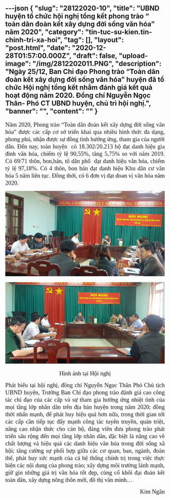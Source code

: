 ---json
{
    "slug": "28122020-10",
    "title": "UBND huyện tổ chức hội nghị tổng kết phong trào “ toàn dân đoàn kết xây dựng đời sống văn hóa” năm 2020",
    "category": "tin-tuc-su-kien.tin-chinh-tri-xa-hoi",
    "tag": [],
    "layout": "post.html",
    "date": "2020-12-28T01:57:00.000Z",
    "draft": false,
    "upload-image": "/img/2812202011.PNG",
    "description": "Ngày 25/12, Ban Chỉ đạo Phong trào “Toàn dân đoàn kết xây dựng đời sống văn hóa” huyện đã tổ chức Hội nghị tổng kết nhằm đánh giá kết quả hoạt động năm 2020. Đồng chí Nguyễn Ngọc Thân- Phó CT UBND huyện, chủ trì hội nghị.",
    "banner": "",
    "__content__": ""
}
---
<p style="text-align:justify"><span style="font-size:14.0pt"><span style="font-family:&quot;Times New Roman&quot;,serif">Năm 2020, Phong tr&agrave;o &ldquo;To&agrave;n d&acirc;n đo&agrave;n kết x&acirc;y dựng đời sống văn h&oacute;a&rdquo; được c&aacute;c cấp cơ sở triển khai qua nhiều h&igrave;nh thức đa dạng, phong ph&uacute;, nhận được sự đồng t&igrave;nh hưởng ứng, tham gia của người d&acirc;n. Đến nay, to&agrave;n huyện&nbsp; c&oacute; 18.302/20.213 hộ đạt danh hiệu gia đ&igrave;nh văn h&oacute;a, chiếm tỷ lệ 90,55%, tăng 5,75% so với năm 2019. C&oacute; 69/71 th&ocirc;n, bon,bản, tổ d&acirc;n phố&nbsp; đạt danh hiệu văn h&oacute;a, chiếm tỷ lệ 97,18%. C&oacute; 4 th&ocirc;n, bon bản đạt danh hiệu Khu d&acirc;n cư văn h&oacute;a 5 năm li&ecirc;n tục. Đồng thời, c&oacute; 6 đơn vị đạt đoan vị văn h&oacute;a năm 2020.</span></span></p>

<p style="text-align:center"><span style="font-size:14.0pt"><span style="font-family:&quot;Times New Roman&quot;,serif"><img alt="" src="/img/2812202010.PNG" /></span></span></p>

<p style="text-align:center"><span style="font-size:14.0pt"><span style="font-family:&quot;Times New Roman&quot;,serif"><img alt="" src="/img/2812202011.PNG" /></span></span></p>

<p style="text-align:center"><span style="font-size:14.0pt"><span style="font-family:&quot;Times New Roman&quot;,serif">H&igrave;nh ảnh tại Hội nghị</span></span></p>

<p style="text-align:justify"><span style="font-size:14.0pt"><span style="font-family:&quot;Times New Roman&quot;,serif">Ph&aacute;t biểu tại hội nghị, đồng ch&iacute; Nguyễn Ngọc Th&acirc;n Ph&oacute; Chủ tịch UBND huyện, Trưởng Ban Chỉ đạo phong tr&agrave;o đ&aacute;nh gi&aacute; cao c&ocirc;ng t&aacute;c chỉ đạo của c&aacute;c cấp v&agrave; sự tham gia hưởng ứng nhiệt t&igrave;nh của mọi tầng lớp nh&acirc;n d&acirc;n tr&ecirc;n địa b&agrave;n huyện trong năm 2020; đồng thời nhấn mạnh, để ph&aacute;t huy hiệu quả hơn nữa, trong thời gian tới c&aacute;c cấp cần tiếp tục đẩy mạnh c&ocirc;ng t&aacute;c tuy&ecirc;n truyền, qu&aacute;n triệt, n&acirc;ng cao nhận thức cho c&aacute;n bộ, đảng vi&ecirc;n đưa phong tr&agrave;o ph&aacute;t triển s&acirc;u rộng đến mọi tầng lớp nh&acirc;n d&acirc;n, đặc biệt l&agrave; n&acirc;ng cao về chất lượng v&agrave; hiệu quả c&aacute;c danh hiệu văn h&oacute;a trong đời sống x&atilde; hội; tăng cường sự phối hợp giữa c&aacute;c cơ quan, ban, ng&agrave;nh, đo&agrave;n thể, ph&aacute;t huy sức mạnh của cả hệ thống ch&iacute;nh trị trong việc thực hiện c&aacute;c nội dung của phong tr&agrave;o; x&acirc;y dựng m&ocirc;i trường l&agrave;nh mạnh, giữ g&igrave;n những gi&aacute; trị văn h&oacute;a tốt đẹp, củng cố khối đại đo&agrave;n kết to&agrave;n d&acirc;n, x&acirc;y dựng n&ocirc;ng th&ocirc;n mới, đ&ocirc; thị văn minh&hellip;</span></span></p>

<p style="text-align:right"><span style="font-size:14.0pt"><span style="font-family:&quot;Times New Roman&quot;,serif">Kim Ng&acirc;n</span></span></p>

